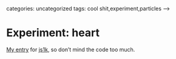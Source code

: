 <!--
  id: 2563
  date: 2014-01-22T15:42:48
  modified: 2015-10-25T07:01:18
  slug: experiment-heart
  type: post
  excerpt: <p>My entry for js1k, so don&#8217;t mind the code too much.</p> 
  content: <p><a href="/js1k/">My entry</a> for <a href="http://js1k.com/2012-love/">js1k</a>, so don&#8217;t mind the code too much.</p> <p><!--more--></p> <pre><code data-language="javascript" data-src="/wordpress/wp-content/themes/sjeiti/static/experiment/heart.js"></code></pre> 
  categories: uncategorized
  tags: cool shit,experiment,particles
-->

# Experiment: heart

<p><a href="/js1k/">My entry</a> for <a href="http://js1k.com/2012-love/">js1k</a>, so don&#8217;t mind the code too much.</p>
<p><!--more--></p>
<pre><code data-language="javascript" data-src="/wordpress/wp-content/themes/sjeiti/static/experiment/heart.js"></code></pre>

